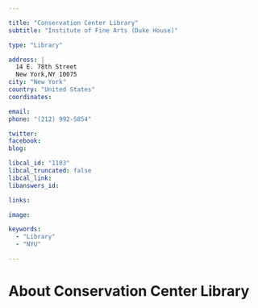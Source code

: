 ```yaml
---

title: "Conservation Center Library"
subtitle: "Institute of Fine Arts (Duke House)"

type: "Library"

address: |
  14 E. 78th Street
  New York,NY 10075
city: "New York"
country: "United States"
coordinates: 

email: 
phone: "(212) 992-5854"

twitter: 
facebook: 
blog:

libcal_id: "1103"
libcal_truncated: false
libcal_link: 
libanswers_id: 

links:

image: 

keywords:
  - "Library"
  - "NYU"

---
```


# About Conservation Center Library


